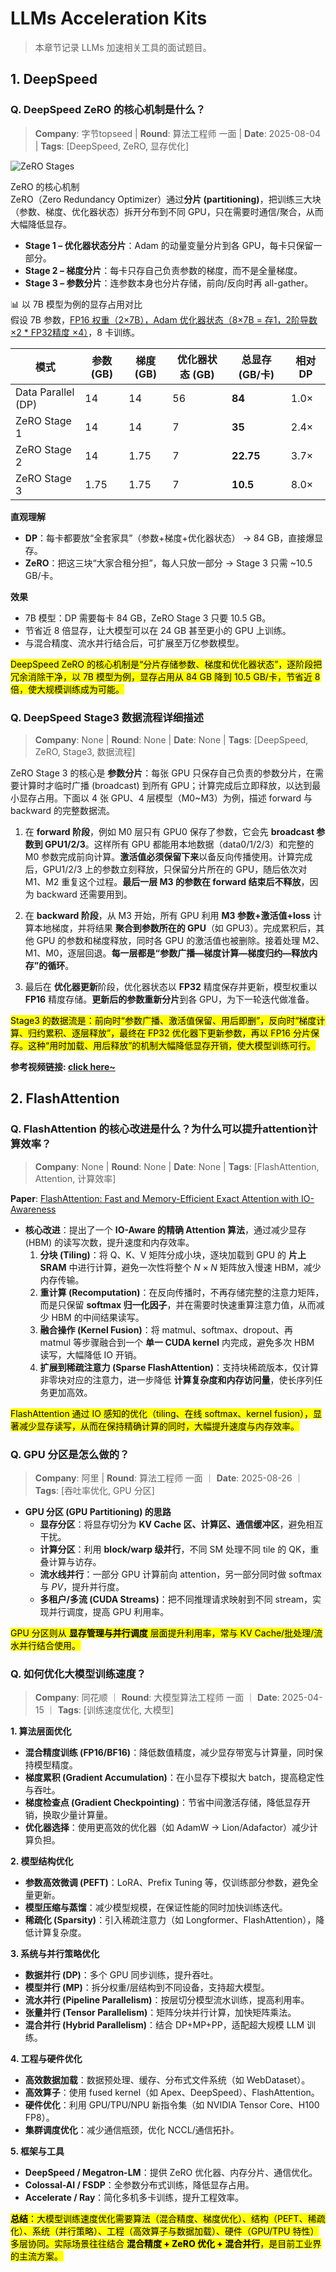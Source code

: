 # LLMs Acceleration Kits
> 本章节记录 LLMs 加速相关工具的面试题目。

## 1. DeepSpeed

### Q. DeepSpeed ZeRO 的核心机制是什么？
> **Company**: 字节topseed | **Round**: 算法工程师 一面 | **Date**: 2025-08-04 | **Tags**: [DeepSpeed, ZeRO, 显存优化]

![ZeRO Stages](https://developer.qcloudimg.com/http-save/yehe-4356113/fcf9846d4d2088174a47a5e6668545ae.png)

ZeRO 的核心机制  
ZeRO（Zero Redundancy Optimizer）通过**分片 (partitioning)**，把训练三大块（参数、梯度、优化器状态）拆开分布到不同 GPU，只在需要时通信/聚合，从而大幅降低显存。

- **Stage 1 – 优化器状态分片**：Adam 的动量变量分片到各 GPU，每卡只保留一部分。  
- **Stage 2 – 梯度分片**：每卡只存自己负责参数的梯度，而不是全量梯度。  
- **Stage 3 – 参数分片**：连参数本身也分片存储，前向/反向时再 all-gather。  

📊 以 7B 模型为例的显存占用对比  
假设 7B 参数，[FP16 权重（2$\times$7B），Adam 优化器状态（8$\times$7B = 存1，2阶导数 $\times 2$ * FP32精度 $\times 4$）](https://blog.csdn.net/u013010473/article/details/147605204#:~:text=%E5%85%A8%E5%8F%82%E6%95%B0%E5%BE%AE%E8%B0%83%E9%80%9A%E5%B8%B8%E4%BD%BF%E7%94%A8%20AdamW%20%E7%AD%89%E4%BC%98%E5%8C%96%E5%99%A8%EF%BC%8C%E5%AE%83%E4%BC%9A%E4%B8%BA%E6%AF%8F%E4%B8%AA%E5%8F%82%E6%95%B0%E5%AD%98%E5%82%A8%E9%A2%9D%E5%A4%96%E7%9A%84%E7%8A%B6%E6%80%81%EF%BC%88%E5%A6%82%E4%B8%80%E9%98%B6%E7%9F%A9%E5%92%8C%E4%BA%8C%E9%98%B6%E7%9F%A9%EF%BC%89%E3%80%82%20AdamW%20%E9%80%9A%E5%B8%B8%E5%AD%98%E5%82%A8%E4%B8%A4%E5%80%8D%E4%BA%8E%E6%A8%A1%E5%9E%8B%E5%8F%82%E6%95%B0%E9%87%8F%E7%9A%84%E7%8A%B6%E6%80%81%EF%BC%8C%E4%B8%94%E6%9C%89%E6%97%B6%E4%B8%BA%E4%BA%86%E7%A8%B3%E5%AE%9A%E6%80%A7%EF%BC%8C%E5%8D%B3%E4%BD%BF%E6%A8%A1%E5%9E%8B%E7%94%A8%20BF16%2FFP16%20%E8%AE%AD%E7%BB%83%EF%BC%8C%E4%BC%98%E5%8C%96%E5%99%A8%E7%8A%B6%E6%80%81%E4%B9%9F%E5%8F%AF%E8%83%BD%E4%BF%9D%E6%8C%81%20FP32,%2A%202%20%2A%204%20bytes%20%E2%89%88%2060.8%20GB%E3%80%82)，8 卡训练。

| 模式                | 参数 (GB) | 梯度 (GB) | 优化器状态 (GB) | 总显存 (GB/卡) | 相对 DP |
|---------------------|-----------|-----------|-----------------|----------------|---------|
| Data Parallel (DP)  | 14        | 14        | 56              | **84**         | 1.0×    |
| ZeRO Stage 1        | 14        | 14        | 7               | **35**         | 2.4×    |
| ZeRO Stage 2        | 14        | 1.75      | 7               | **22.75**      | 3.7×    |
| ZeRO Stage 3        | 1.75      | 1.75      | 7               | **10.5**       | 8.0×    |

**直观理解**  
- **DP**：每卡都要放“全套家具”（参数+梯度+优化器状态） → 84 GB，直接爆显存。  
- **ZeRO**：把这三块“大家合租分担”，每人只放一部分 → Stage 3 只需 ~10.5 GB/卡。  

**效果**  
- 7B 模型：DP 需要每卡 84 GB，ZeRO Stage 3 只要 10.5 GB。  
- 节省近 8 倍显存，让大模型可以在 24 GB 甚至更小的 GPU 上训练。  
- 与混合精度、流水并行结合后，可扩展至万亿参数模型。

<mark>DeepSpeed ZeRO 的核心机制是“分片存储参数、梯度和优化器状态”，逐阶段把冗余消除干净，以 7B 模型为例，显存占用从 84 GB 降到 10.5 GB/卡，节省近 8 倍，使大规模训练成为可能。</mark>


### Q. DeepSpeed Stage3 数据流程详细描述
> **Company**: None | **Round**: None | **Date**: None | **Tags**: [DeepSpeed, ZeRO, Stage3, 数据流程]

ZeRO Stage 3 的核心是 **参数分片**：每张 GPU 只保存自己负责的参数分片，在需要计算时才临时广播 (broadcast) 到所有 GPU；计算完成后立即释放，以达到最小显存占用。下面以 4 张 GPU、4 层模型（M0~M3）为例，描述 forward 与 backward 的完整数据流。

1. 在 **forward 阶段**，例如 M0 层只有 GPU0 保存了参数，它会先 **broadcast 参数到 GPU1/2/3**。这样所有 GPU 都能用本地数据（data0/1/2/3）和完整的 M0 参数完成前向计算。**激活值必须保留下来**以备反向传播使用。计算完成后，GPU1/2/3 上的参数立刻释放，只保留分片所在的 GPU，随后依次对 M1、M2 重复这个过程。**最后一层 M3 的参数在 forward 结束后不释放**，因为 backward 还需要用到。

2. 在 **backward 阶段**，从 M3 开始，所有 GPU 利用 **M3 参数+激活值+loss** 计算本地梯度，并将结果 **聚合到参数所在的 GPU**（如 GPU3）。完成累积后，其他 GPU 的参数和梯度释放，同时各 GPU 的激活值也被删除。接着处理 M2、M1、M0，逐层回退。**每一层都是“参数广播—梯度计算—梯度归约—释放内存”的循环**。

3. 最后在 **优化器更新**阶段，优化器状态以 **FP32** 精度保存并更新，模型权重以 **FP16** 精度存储。**更新后的参数重新分片**到各 GPU，为下一轮迭代做准备。

<mark>Stage3 的数据流是：前向时“参数广播、激活值保留、用后即删”，反向时“梯度计算、归约累积、逐层释放”，最终在 FP32 优化器下更新参数，再以 FP16 分片保存。这种“用时加载、用后释放”的机制大幅降低显存开销，使大模型训练可行。</mark>

**参考视频链接: [click here~](https://www.bilibili.com/video/BV1C44y1Y7Lz/?vd_source=6e48849af2164223890124b90ffd9c5e)**

## 2. FlashAttention

### Q. FlashAttention 的核心改进是什么？为什么可以提升attention计算效率？
> **Company**: None | **Round**: None | **Date**: None | **Tags**: [FlashAttention, Attention, 计算效率]

**Paper**: [FlashAttention: Fast and Memory-Efficient Exact Attention with IO-Awareness](https://papers.nips.cc/paper_files/paper/2022/file/67d57c32e20fd0a7a302cb81d36e40d5-Paper-Conference.pdf)

- **核心改进**：提出了一个 **IO-Aware 的精确 Attention 算法**，通过减少显存 (HBM) 的读写次数，提升速度和内存效率。
  1. **分块 (Tiling)**：将 Q、K、V 矩阵分成小块，逐块加载到 GPU 的 **片上 SRAM** 中进行计算，避免一次性将整个 $N \times N$ 矩阵放入慢速 HBM，减少内存传输。 
  2. **重计算 (Recomputation)**：在反向传播时，不再存储完整的注意力矩阵，而是只保留 **softmax 归一化因子**，并在需要时快速重算注意力值，从而减少 HBM 的中间结果读写。  
  3. **融合操作 (Kernel Fusion)**：将 matmul、softmax、dropout、再 matmul 等步骤融合到一个 **单一 CUDA kernel** 内完成，避免多次 HBM 读写，大幅降低 IO 开销。  
  4. **扩展到稀疏注意力 (Sparse FlashAttention)**：支持块稀疏版本，仅计算非零块对应的注意力，进一步降低 **计算复杂度和内存访问量**，使长序列任务更加高效。  



<mark>FlashAttention 通过 IO 感知的优化（tiling、在线 softmax、kernel fusion），显著减少显存读写，从而在保持精确计算的同时，大幅提升速度与内存效率。</mark>


### Q. GPU 分区是怎么做的？
> **Company**: 阿里 | **Round**: 算法工程师 一面 ｜ **Date**: 2025-08-26 ｜ **Tags**: [吞吐率优化, GPU 分区]

- **GPU 分区 (GPU Partitioning) 的思路**  
  - **显存分区**：将显存切分为 **KV Cache 区、计算区、通信缓冲区**，避免相互干扰。  
  - **计算分区**：利用 **block/warp 级并行**，不同 SM 处理不同 tile 的 QK，重叠计算与访存。  
  - **流水线并行**：一部分 GPU 计算前向 attention，另一部分同时做 softmax 与 $PV$，提升并行度。  
  - **多租户/多流 (CUDA Streams)**：把不同推理请求映射到不同 stream，实现并行调度，提高 GPU 利用率。  

<mark>GPU 分区则从 **显存管理与并行调度** 层面提升利用率，常与 KV Cache/批处理/流水并行结合使用。</mark>


### Q. 如何优化大模型训练速度？
> **Company**: 同花顺 ｜ **Round**: 大模型算法工程师 一面 ｜ **Date**: 2025-04-15 ｜ **Tags**: [训练速度优化, 大模型]

**1. 算法层面优化**  
- **混合精度训练 (FP16/BF16)**：降低数值精度，减少显存带宽与计算量，同时保持模型精度。  
- **梯度累积 (Gradient Accumulation)**：在小显存下模拟大 batch，提高稳定性与吞吐。  
- **梯度检查点 (Gradient Checkpointing)**：节省中间激活存储，降低显存开销，换取少量计算量。  
- **优化器选择**：使用更高效的优化器（如 AdamW → Lion/Adafactor）减少计算负担。  

**2. 模型结构优化**  
- **参数高效微调 (PEFT)**：LoRA、Prefix Tuning 等，仅训练部分参数，避免全量更新。  
- **模型压缩与蒸馏**：减少模型规模，在保证性能的同时加快训练迭代。  
- **稀疏化 (Sparsity)**：引入稀疏注意力（如 Longformer、FlashAttention），降低计算复杂度。  

**3. 系统与并行策略优化**  
- **数据并行 (DP)**：多个 GPU 同步训练，提升吞吐。  
- **模型并行 (MP)**：拆分权重/层结构到不同设备，支持超大模型。  
- **流水并行 (Pipeline Parallelism)**：按层切分模型流水训练，提高利用率。  
- **张量并行 (Tensor Parallelism)**：矩阵分块并行计算，加快矩阵乘法。  
- **混合并行 (Hybrid Parallelism)**：结合 DP+MP+PP，适配超大规模 LLM 训练。  

**4. 工程与硬件优化**  
- **高效数据加载**：数据预处理、缓存、分布式文件系统（如 WebDataset）。  
- **高效算子**：使用 fused kernel（如 Apex、DeepSpeed）、FlashAttention。  
- **硬件优化**：利用 GPU/TPU/NPU 新指令集（如 NVIDIA Tensor Core、H100 FP8）。  
- **集群调度优化**：减少通信瓶颈，优化 NCCL/通信拓扑。  

**5. 框架与工具**  
- **DeepSpeed / Megatron-LM**：提供 ZeRO 优化器、内存分片、通信优化。  
- **Colossal-AI / FSDP**：全参数分布式训练，降低显存占用。  
- **Accelerate / Ray**：简化多机多卡训练，提升工程效率。  

<mark>**总结**：大模型训练速度优化需要算法（混合精度、梯度优化）、结构（PEFT、稀疏化）、系统（并行策略）、工程（高效算子与数据加载）、硬件（GPU/TPU 特性）多层协同。实际场景往往结合 **混合精度 + ZeRO 优化 + 混合并行**，是目前工业界的主流方案。</mark>
